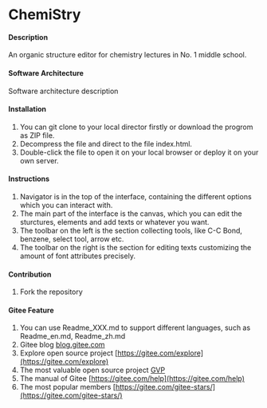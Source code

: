 # ChemiStry

#### Description
An organic structure editor for chemistry lectures in No. 1 middle school.

#### Software Architecture
Software architecture description

#### Installation

1.  You can git clone to your local director firstly or download the progrom as ZIP file.
2.  Decompress the file and direct to the file index.html.
3.  Double-click the file to open it on your local browser or deploy it on your own server.

#### Instructions

1.  Navigator is in the top of the interface, containing the different options which you can interact with.
2.  The main part of the interface is the canvas, which you can edit the sturctures, elements and add texts or whatever you want.
3.  The toolbar on the left is the section collecting tools, like C-C Bond, benzene, select tool, arrow etc.
4.  The toolbar on the right is the section for editing texts customizing the amount of font attributes precisely. 

#### Contribution

1.  Fork the repository



#### Gitee Feature

1.  You can use Readme\_XXX.md to support different languages, such as Readme\_en.md, Readme\_zh.md
2.  Gitee blog [blog.gitee.com](https://blog.gitee.com)
3.  Explore open source project [https://gitee.com/explore](https://gitee.com/explore)
4.  The most valuable open source project [GVP](https://gitee.com/gvp)
5.  The manual of Gitee [https://gitee.com/help](https://gitee.com/help)
6.  The most popular members  [https://gitee.com/gitee-stars/](https://gitee.com/gitee-stars/)
